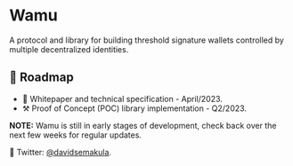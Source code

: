 # Wamu

A protocol and library for building threshold signature wallets controlled by multiple decentralized identities.

## 🚀 Roadmap
- 📖 Whitepaper and technical specification - April/2023.
- ⚒️ Proof of Concept (POC) library implementation - Q2/2023.

**NOTE:** Wamu is still in early stages of development, check back over the next few weeks for regular updates.

💬 Twitter: [@davidsemakula](https://twitter.com/davidsemakula).
